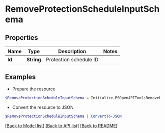 # RemoveProtectionScheduleInputSchema
## Properties

Name | Type | Description | Notes
------------ | ------------- | ------------- | -------------
**Id** | **String** | Protection schedule ID | 

## Examples

- Prepare the resource
```powershell
$RemoveProtectionScheduleInputSchema = Initialize-PSOpenAPIToolsRemoveProtectionScheduleInputSchema  -Id 12ab132316dc4b05a4805dba13e495xy
```

- Convert the resource to JSON
```powershell
$RemoveProtectionScheduleInputSchema | ConvertTo-JSON
```

[[Back to Model list]](../README.md#documentation-for-models) [[Back to API list]](../README.md#documentation-for-api-endpoints) [[Back to README]](../README.md)


